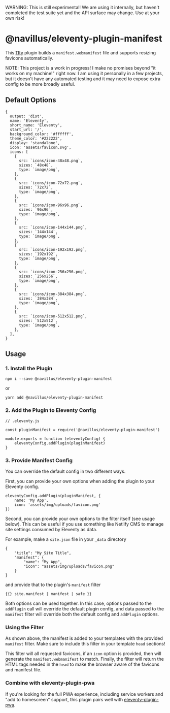 WARNING:  This is still experimental!  We are using it internally, but haven't completed the test suite yet and the API surface may change.  Use at your own risk!


# @navillus/eleventy-plugin-manifest

This [11ty](https://11ty.dev) plugin builds a `manifest.webmanifest` file and supports resizing favicons automatically.

NOTE: This project is a work in progress! I make no promises beyond "it works on my machine!" right now. I am using it personally in a few projects, but it doesn't have any automated testing and it may need to expose extra config to be more broadly useful.

## Default Options

```
{
  output: 'dist',
  name: 'Eleventy',
  short_name: 'Eleventy',
  start_url: '/',
  background_color: '#ffffff',
  theme_color: '#222222',
  display: 'standalone',
  icon: 'assets/favicon.svg',
  icons: [
    {
      src: `icons/icon-48x48.png`,
      sizes: `48x48`,
      type: `image/png`,
    },
    {
      src: `icons/icon-72x72.png`,
      sizes: `72x72`,
      type: `image/png`,
    },
    {
      src: `icons/icon-96x96.png`,
      sizes: `96x96`,
      type: `image/png`,
    },
    {
      src: `icons/icon-144x144.png`,
      sizes: `144x144`,
      type: `image/png`,
    },
    {
      src: `icons/icon-192x192.png`,
      sizes: `192x192`,
      type: `image/png`,
    },
    {
      src: `icons/icon-256x256.png`,
      sizes: `256x256`,
      type: `image/png`,
    },
    {
      src: `icons/icon-384x384.png`,
      sizes: `384x384`,
      type: `image/png`,
    },
    {
      src: `icons/icon-512x512.png`,
      sizes: `512x512`,
      type: `image/png`,
    },
  ],
}
```

## Usage

### 1. Install the Plugin

```
npm i --save @navillus/eleventy-plugin-manifest
```

or

```
yarn add @navillus/eleventy-plugin-manifest
```

### 2. Add the Plugin to Eleventy Config

```
// .eleventy.js

const pluginManifest = require('@navillus/eleventy-plugin-manifest')

module.exports = function (eleventyConfig) {
    eleventyConfig.addPlugin(pluginManifest)
}
```

### 3. Provide Manifest Config

You can override the default config in two different ways.

First, you can provide your own options when adding the plugin to your Eleventy config.

```
eleventyConfig.addPlugin(pluginManifest, {
    name: 'My App',
    icon: 'assets/img/uploads/favicon.png'
})
```

Second, you can provide your own options to the filter itself (see usage below). This can be useful if you use something like Netlify CMS to manage site settings consumed by Eleventy as data.

For example, make a `site.json` file in your `_data` directory

```
{
    "title": "My Site Title",
    "manifest": {
        "name": "My App",
        "icon": "assets/img/uploads/favicon.png"
    }
}
```

and provide that to the plugin's `manifest` filter

```
{{} site.manifest | manifest | safe }}
```

Both options can be used together. In this case, options passed to the `addPlugin` call will override the default plugin config, and data passed to the `manifest` filter will override both the default config and `addPlugin` options.

### Using the Filter

As shown above, the manifest is added to your templates with the provided `manifest` filter. Make sure to include this filter in your template `head` sections!

This filter will all requested favicons, if an `icon` option is provided, then will generate the `manifest.webmanifest` to match. Finally, the filter will return the HTML tags needed in the `head` to make the browser aware of the favicons and manifest file.

### Combine with eleventy-plugin-pwa

If you're looking for the full PWA experience, including service workers and "add to homescreen" support, this plugin pairs well with [eleventy-plugin-pwa](https://github.com/okitavera/eleventy-plugin-pwa).
